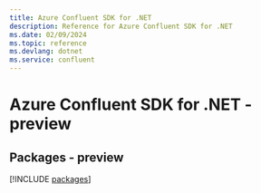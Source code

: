 ```yaml
---
title: Azure Confluent SDK for .NET
description: Reference for Azure Confluent SDK for .NET
ms.date: 02/09/2024
ms.topic: reference
ms.devlang: dotnet
ms.service: confluent
---
```

# Azure Confluent SDK for .NET - preview
## Packages - preview
[!INCLUDE [packages](confluent-index.md)]